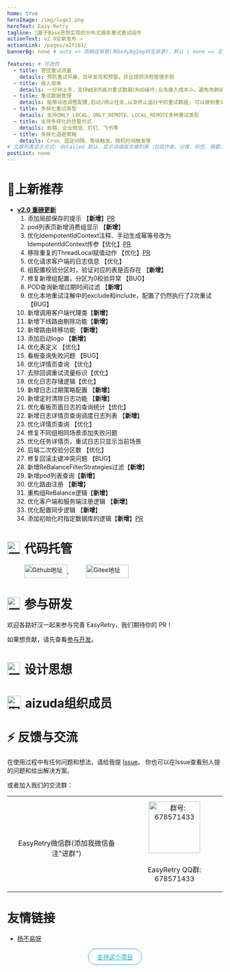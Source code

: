 ```yaml
---
home: true
heroImage: /img/logo1.png
heroText: Easy-Retry
tagline: 🚀基于Base思想实现的分布式服务重试重试组件
actionText: ️v2.0全新发布 →
actionLink: /pages/a2f161/
bannerBg: none # auto => 网格纹背景(有bodyBgImg时无背景)，默认 | none => 无 | '大图地址' | background: 自定义背景样式       提示：如发现文本颜色不适应你的背景时可以到palette.styl修改$bannerTextColor变量

features: # 可选的
  - title: 管控重试流量
    details: 预防重试风暴，及早发现和预警，并且提供流程管理手段
  - title: 接入简单
    details: 一分钟上手，支持WEB页面对重试数据CRUD操作;业务接入成本小。避免依赖研发人员的技术水平，保障重试的稳定性
  - title: 重试数据管理
    details: 能够动态调整配置,启动/停止任务,以及终止运行中的重试数据; 可以做到重试数据不丢失、重试数据一键回放
  - title: 多样化重试类型
    details: 支持ONLY_LOCAL、ONLY_REMOTE、LOCAL_REMOTE多种重试类型
  - title: 支持多样化的告警方式
    details: 邮箱、企业微信、钉钉、飞书等
  - title: 多样化退避策略
    details: Cron、固定间隔、等级触发、随机时间触发等
# 文章列表显示方式: detailed 默认，显示详细版文章列表（包括作者、分类、标签、摘要、分页等）| simple => 显示简约版文章列表（仅标题和日期）| none 不显示文章列表
postList: none
---
```

# 🎉上新推荐
+ <span style="color:#11a8cd; font-weight:bold;">[v2.0 重磅更新](https://gitee.com/aizuda/easy-retry/releases "查看发行日志")</span>
  1. 添加局部保存的提示 【**新增**】[PR](https://gitee.com/aizuda/easy-retry/pulls/7)
  2. pod列表页新增消费组显示 【**新增**】
  3. 优化IdempotentIdContext注释、手动生成幂等号改为IdempotentIdContext传参【优化】[PR](https://gitee.com/aizuda/easy-retry/pulls/6)
  4. 移除重复的ThreadLocal赋值动作 【优化】[PR](https://gitee.com/aizuda/easy-retry/pulls/4)
  5. 优化请求客户端的日志信息 【优化】
  6. 组配置校验分区时，验证对应的表是否存在 【**新增**】
  7. 修复新增组配置，分区为0校验异常 【BUG】
  8. POD查询新增过期时间过滤 【**新增**】
  9. 优化本地重试注解中的exclude和include，配置了仍然执行了2次重试 【BUG】
  10. 新增调用客户端代理类【**新增**】
  11. 新增下线路由剔除功能【**新增**】
  12. 新增路由转移功能 【**新增**】
  13. 添加启动logo 【**新增**】
  14. 优化表定义 【优化】
  15. 看板查询失败问题 【BUG】
  16. 优化详情页查询 【优化】
  17. 去除回调重试流量标识【优化】
  18. 优化日志存储逻辑【优化】
  19. 新增日志过期策略配置 【**新增**】
  20. 新增定时清除日志功能 【**新增**】
  21. 优化看板页面日志的查询统计【优化】
  22. 新增日志详情页查询调度日志列表 【**新增**】
  23. 优化详情页查询 【优化】
  24. 修复不同组相同场景添加失败问题 
  25. 优化任务详情页，重试日志只显示当前场景 
  26. 后端二次校验分区数 【优化】
  27. 修复回滚主键冲突问题 【BUG】
  28. 新增ReBalanceFilterStrategies过滤【**新增**】
  29. 新增pod列表查询【**新增**】
  30. 优化路由注册 【**新增**】
  31. 重构组ReBalance逻辑【**新增**】
  32. 优化客户端和服务端注册逻辑 【**新增**】
  33. 优化配置同步逻辑 【**新增**】
  34. 添加初始化时指定数据库的逻辑【**新增**】[PR](https://gitee.com/aizuda/easy-retry/pulls/1)

# <div class="icon-img-container"><img src="/img/icon/gitlab.png" alt="图标" class="icon-image"> <div class="icon-text">代码托管</div> </div>

<div class="git-icon-image">
    <a href="https://github.com/aizuda/easy-retry">
        <img src="/img/icon/logo-github.png" alt="Github地址" width="100px" height="32px">
    </a>
    <a href="https://gitee.com/aizuda/easy-retry">
        <img src="/img/icon/logo-gitee.png" alt="Gitee地址" width="100px" height="32px">
    </a>
</div>

# <div class="icon-img-container"><img src="/img/icon/code.png" alt="图标" class="icon-image"> <div class="icon-text">参与研发</div> </div>

欢迎各路好汉一起来参与完善 EasyRetry，我们期待你的 PR！

如果想贡献，请先查看[参与开发](/pages/5f5ef0/)。


# <div class="icon-img-container"><img src="/img/icon/design-idea.png" alt="图标" class="icon-image"> <div class="icon-text">设计思想</div> </div>

# <div class="icon-img-container"><img src="/img/icon/aizuda.png" alt="图标" width=32px height=32px> <div class="icon-text">aizuda组织成员</div> </div>

# ⚡ 反馈与交流

在使用过程中有任何问题和想法，请给我提 [Issue](https://gitee.com/aizuda/easy-retry/issues)。
你也可以在Issue查看别人提的问题和给出解决方案。

或者加入我们的交流群：

<table>
  <tbody>
    <tr>
      <td align="center" valign="middle">
        <img :src="$withBase('/img/qrcode/wx.jpg')" class="no-zoom" style="width:120px;margin: 10px;">
        <p>EasyRetry微信群(添加我微信备注"进群")</p>
      </td>
      <td align="center" valign="middle">
        <img :src="$withBase('/img/qrcode/qq.png')" alt="群号: 678571433" class="no-zoom" style="width:120px;margin: 10px;">
        <p>EasyRetry QQ群: 678571433</p>
      </td>
    </tr>
  </tbody>
</table>

# 友情链接
* [杨不易呀](https://yby6.com/)

<p align="center">
  <a class="become-sponsor" href="/pages/793dcb/">支持这个项目</a>
</p>

<style>
.become-sponsor {
  padding: 8px 20px;
  display: inline-block;
  color: #11a8cd;
  border-radius: 30px;
  box-sizing: border-box;
  border: 1px solid #11a8cd;
}
.icon-img-container {
  display: flex;
  align-items: center;
  pointer-events: none;
}
.icon-image{
  width: 30px;
  height: 30px;
}
.icon-text{
  margin-left: 10px;
}
.git-icon-image img{
  display: inline-block;
  vertical-align: middle;
  margin-left: 40px;
  pointer-events: none;
}
</style>

<br/>

<!-- AD -->
<div class="wwads-cn wwads-horizontal page-wwads" data-id="136"></div>
<style>
  .page-wwads{
    width:100%!important;
    min-height: 0;
    margin: 0;
  }
  .page-wwads .wwads-img img{
    width:80px!important;
  }
  .page-wwads .wwads-poweredby{
    width: 40px;
    position: absolute;
    right: 25px;
    bottom: 3px;
  }
  .wwads-content .wwads-text, .page-wwads .wwads-text{
    height: 100%;
    padding-top: 5px;
    display: block;
  }
</style>
